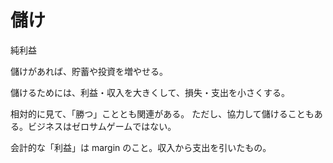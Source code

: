 # 儲け

純利益

儲けがあれば、貯蓄や投資を増やせる。

儲けるためには、利益・収入を大きくして、損失・支出を小さくする。

相対的に見て、「勝つ」こととも関連がある。
ただし、協力して儲けることもある。ビジネスはゼロサムゲームではない。

会計的な「利益」は margin のこと。収入から支出を引いたもの。
